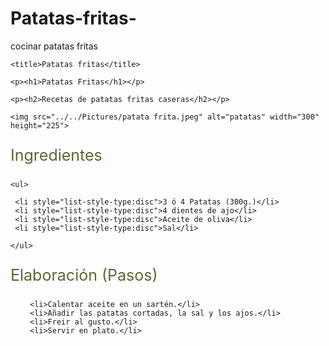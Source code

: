# Patatas-fritas-

cocinar patatas fritas
<!doctype html>
<html>
<head>
	
<meta charset="utf-8">
	<meta charset="description" content="Receta de comidas">
	<meta charset="keywords" content="cocina,patatas fritas">
	<meta name="author" content="Denis Machuca">
	
	<title>Patatas fritas</title>
		  

</head>

<body>
	
	<p><h1>Patatas Fritas</h1></p>
	
	<p><h2>Recetas de patatas fritas caseras</h2></p>
	
	<img src="../../Pictures/patata frita.jpeg" alt="patatas" width="300" height="225">
	
	
   <p style="font-size:25px;color: darkolivegreen">Ingredientes</p>
	 
    <ul>
			
	 <li style="list-style-type:disc">3 ó 4 Patatas (300g.)</li>
	 <li style="list-style-type:disc">4 dientes de ajo</li>
	 <li style="list-style-type:disc">Aceite de oliva</li>
	 <li style="list-style-type:disc">Sal</li>
        
    </ul>

<p style="font-size:25px;color: darkolivegreen">Elaboración (Pasos)</p>
		
   <ol type="1">
	   
	 <li>Calentar aceite en un sartén.</li>
	 <li>Añadir las patatas cortadas, la sal y los ajos.</li>
	 <li>Freir al gusto.</li>
	 <li>Servir en plato.</li>
       
   </ol>
		
</body>

</html>
